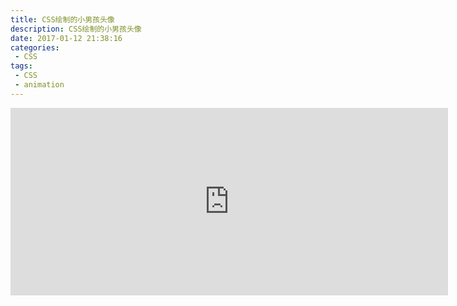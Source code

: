 ```yaml
---
title: CSS绘制的小男孩头像
description: CSS绘制的小男孩头像
date: 2017-01-12 21:38:16
categories:
 - CSS
tags:
 - CSS
 - animation
---
```


<iframe src="https://liyufeng.oss-cn-shanghai.aliyuncs.com/boy.html" frameborder="0" scrolling="no" id="ifr"></iframe><style>@media only screen and (min-width: 700px) { #ifr{width: 700px;height:300px}} @media only screen and (max-width: 690px) { #ifr{width: 380px;height:300px;"}}</style>
